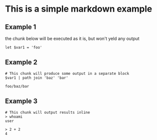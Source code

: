 # This is a simple markdown example

## Example 1

the chunk below will be executed as it is, but won't yeld any output

```nu
let $var1 = 'foo'
```

## Example 2

```nu
# This chunk will produce some output in a separate block
$var1 | path join 'baz' 'bar'
```
```output-numd
foo/baz/bar
```

## Example 3

```nu
# This chunk will output results inline
> whoami
user

> 2 + 2
4
```
